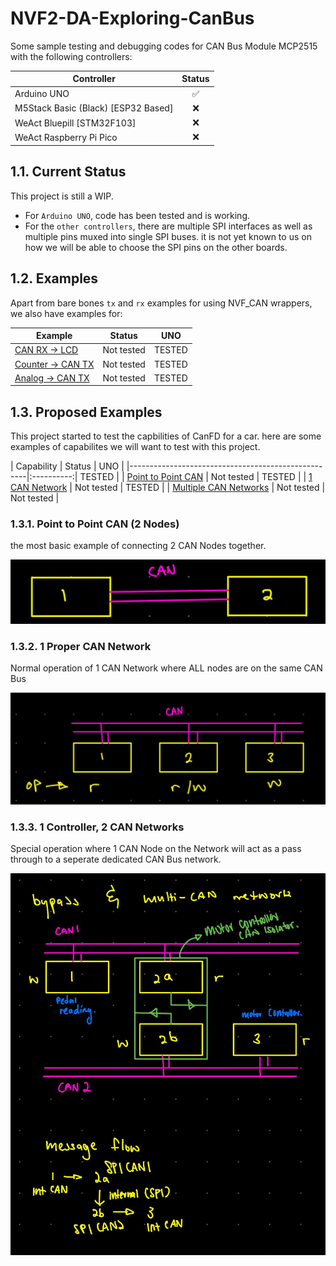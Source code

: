 # NVF2-DA-Exploring-CanBus

Some sample testing and debugging codes for CAN Bus Module MCP2515 with the following controllers:

| Controller                          | Status |
|-------------------------------------|:------:|
| Arduino UNO                         |   ✅    |
| M5Stack Basic (Black) [ESP32 Based] |   ❌    |
| WeAct Bluepill [STM32F103]          |   ❌    |
| WeAct Raspberry Pi Pico             |   ❌    |

## 1.1. Current Status

This project is still a WIP.

- For `Arduino UNO`, code has been tested and is working.
- For the `other controllers`, there are multiple SPI interfaces as well as multiple pins muxed into single SPI buses. it is not yet known to us on how we will be able to choose the SPI pins on the other boards.

## 1.2. Examples

Apart from bare bones `tx` and `rx` examples for using NVF_CAN wrappers, we also have examples for:

| Example                                                      |   Status   |     UNO    |
|--------------------------------------------------------------|:----------:|:----------:|
| [CAN RX -> LCD](./NVF2-CanFD/examples/main_rx_lcd.cpp)       | Not tested |   TESTED   |
| [Counter -> CAN TX](./NVF2-CanFD/examples/main_tx.cpp)       | Not tested |   TESTED   |
| [Analog -> CAN TX](./NVF2-CanFD/examples/main_tx_analog.cpp) | Not tested |   TESTED   |

## 1.3. Proposed Examples

This project started to test the capbilities of CanFD for a car. here are some examples of capabilites we will want to test with this project.

| Capability                                         |   Status   |      UNO       | 
|----------------------------------------------------|:----------:|     TESTED     |
| [Point to Point CAN](#point-to-point-can-2-nodes)  | Not tested |     TESTED     |
| [1 CAN Network](#1-proper-can-network)             | Not tested |     TESTED     |
| [Multiple CAN Networks](#1-controller-2-can-networks) | Not tested |    Not tested   |

### 1.3.1. Point to Point CAN (2 Nodes)

the most basic example of connecting 2 CAN Nodes together.

![img](rsc/P2P_CAN_CONN.jpg)

### 1.3.2. 1 Proper CAN Network

Normal operation of 1 CAN Network where ALL nodes are on the same CAN Bus

![img](rsc/CAN_NETWORK.jpg)

### 1.3.3. 1 Controller, 2 CAN Networks

Special operation where 1 CAN Node on the Network will act as a pass through to a seperate dedicated CAN Bus network.

![img](rsc/MULTI_CAN_NETWORKS.jpg)
